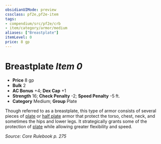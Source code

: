 ```yaml
---
obsidianUIMode: preview
cssclass: pf2e,pf2e-item
tags:
- compendium/src/pf2e/crb
- item/category/armor/medium
aliases: ["Breastplate"]
itemLevel: 0
price: 8 gp
---
```

# Breastplate *Item 0*  

- **Price** 8 gp
- **Bulk** 2
- **AC Bonus** +4; **Dex Cap** +1
- **Strength** 16; **Check Penalty** -2; **Speed Penalty** -5 ft.
- **Category** Medium; **Group** Plate 

Though referred to as a breastplate, this type of armor consists of several pieces of [plate](full-plate.md) or [half plate](half-plate.md) armor that protect the torso, chest, neck, and sometimes the hips and lower legs. It strategically grants some of the protection of [plate](full-plate.md) while allowing greater flexibility and speed.

*Source: Core Rulebook p. 275*